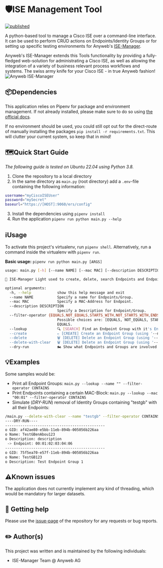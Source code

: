 # 🛡️ISE Management Tool

[![published](https://static.production.devnetcloud.com/codeexchange/assets/images/devnet-published.svg)](https://developer.cisco.com/codeexchange/github/repo/Anyweb/ISE-Management-Tool)

A python-based tool to manage a Cisco ISE over a command-line interface. It can be used to perform CRUD actions on Endpoints/Identity Groups or for setting up specific testing environments for Anyweb's [ISE-Manager](https://www.anyweb.ch/anyweb-produkte/anyweb-ise-manager/).

Anyweb's ISE-Manager extends this Tools functionality by providing a fully-fledged web-solution for administrating a Cisco ISE, as well as allowing the integration of a variety of business relevant process workflows and systems. The swiss army knife for your Cisco ISE - in true Anyweb fashion!
![Anyweb ISE-Manager](./docs/assets/anyweb_isemanager.png)

## 📦Dependencies
This application relies on Pipenv for package and environment management. If not already installed, please make sure to do so using [the official docs](https://pipenv-fork.readthedocs.io/en/latest/install.html#installing-pipenv).

If no environment should be used, you could still opt out for the direct-route of manually installing the packages `pip install -r requirements.txt`. This will clutter your current system, so keep that in mind!

## 🗺️Quick Start Guide
_The following guide is tested on Ubuntu 22.04 using Python 3.8._

1. Clone the repository to a local directory
2. In the same directory as `main.py` (root directory) add a `.env`-file containing the following information:
```bash
username="myCiscoISEUser"
password="mySecret"
baseurl="https://[HOST]:9060/ers/config"
```
3. Install the dependencies using `pipenv install`
4. Run the application `pipenv run python main.py --help`


## ℹ️Usage
To activate this project's virtualenv, run `pipenv shell`.
Alternatively, run a command inside the virtualenv with `pipenv run`.

**Basic usage:** `pipenv run python main.py [ARGS]`

```bash
usage: main.py [-h] [--name NAME] [--mac MAC] [--description DESCRIPTION] [--filter-operator {EQUALS,NOT_EQUALS,STARTS_WITH,NOT_STARTS_WITH,ENDS_WITH,NOT_ENDS_WITH,CONTAINS,NOT_CONTAINS}] [--lookup] [--create] [--delete] [--delete-with-clear] [--dry-run]

🤠 ISE-Manager Light used to create, delete, search Endpoints and Endpoint Groups. And a lot more!

optional arguments:
  -h, --help            show this help message and exit
  --name NAME           Specify a name for Endpoints/Group.
  --mac MAC             Specify a MAC-Address for Endpoint.
  --description DESCRIPTION
                        Specify a Description for Endpoint/Group.
  --filter-operator {EQUALS,NOT_EQUALS,STARTS_WITH,NOT_STARTS_WITH,ENDS_WITH,NOT_ENDS_WITH,CONTAINS,NOT_CONTAINS}
                        Possible choices are: [EQUALS, NOT_EQUALS, STARTS_WITH, NOT_STARTS_WITH, ENDS_WITH, NOT_ENDS_WITH, CONTAINS, NOT_CONTAINS] Has to be used in conjunction with '--name' (for EndpointGroups) or '--mac' (for Endpoints). Defaults to
                        EQUALS.
  --lookup              🔍 [SEARCH] Find an Endpoint Group with it's Endpoints (using '--name') or an Endpoint (using '--mac'). Can be used in conjunction with '--filter-operator'
  --create              ✏️ [CREATE] Create an Endpoint Group (using '--name' and '--description') or an Endpoint (using '--mac' and '--description').
  --delete              🗑️ [DELETE] Delete an Endpoint Group (using '--name') or an Endpoint (using '--mac').
  --delete-with-clear   🗑️ [DELETE] Delete an Endpoint Group (using '--name') and all of it's Endpoints. Can be used in conjunction with '--filter-operator'.
  --dry-run             🏍️ Show what Endpoints and Groups are involved witout performing the action
  ```

## 💡Examples

Some samples would be:   
 - Print all Endpoint Groups: `main.py --lookup --name "" --filter-operator CONTAINS`
 - Print Endpoints containing a certain MAC-Block: `main.py --lookup --mac "00:01" --filter-operator CONTAINS`
 - Simulate (_DRY-RUN_) removal of Identity Groups containing "testgb" with all their Endpoints:   
 ```bash
 /main.py --delete-with-clear --name "testgb" --filter-operator CONTAINS --dry-run
----DRY-RUN----
----------------------------------------------
 o GID: af42ae80-e5bb-11eb-894b-005056b226aa
 o Name: TestGBenAbou123
 o Description: description
  -> Endpoint: 00:01:02:03:04:06
----------------------------------------------
 o GID: 75f5ea70-e57f-11eb-894b-005056b226aa
 o Name: TestGB123
 o Description: Test Endpoint Group 1
 ```

## ⚠️Known issues

The application does not currently implement any kind of threading, which would be mandatory for larger datasets.  

## 📯 Getting help

Please use the [issue-page](https://gitlab.com/anyweb/cisco-code-exchange/ise-management-tool/-/issues) of the repository for any requests or bug reports.

## ✏️ Author(s)

This project was written and is maintained by the following individuals:

- ISE-Manager Team @ Anyweb AG 
